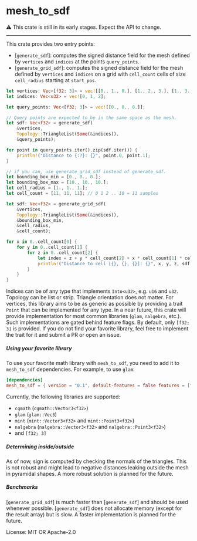 # mesh_to_sdf

⚠️ This crate is still in its early stages. Expect the API to change.

---

This crate provides two entry points:

- [`generate_sdf`]: computes the signed distance field for the mesh defined by `vertices` and `indices` at the points `query_points`.
- [`generate_grid_sdf`]: computes the signed distance field for the mesh defined by `vertices` and `indices` on a grid with `cell_count` cells of size `cell_radius` starting at `start_pos`.

```rust
let vertices: Vec<[f32; 3]> = vec![[0., 1., 0.], [1., 2., 3.], [1., 3., 4.]];
let indices: Vec<u32> = vec![0, 1, 2];

let query_points: Vec<[f32; 3]> = vec![[0., 0., 0.]];

// Query points are expected to be in the same space as the mesh.
let sdf: Vec<f32> = generate_sdf(
    &vertices,
    Topology::TriangleList(Some(&indices)),
    &query_points);

for point in query_points.iter().zip(sdf.iter()) {
    println!("Distance to {:?}: {}", point.0, point.1);
}

// if you can, use generate_grid_sdf instead of generate_sdf.
let bounding_box_min = [0., 0., 0.];
let bounding_box_max = [10., 10., 10.];
let cell_radius = [1., 1., 1.];
let cell_count = [11, 11, 11]; // 0 1 2 .. 10 = 11 samples

let sdf: Vec<f32> = generate_grid_sdf(
    &vertices,
    Topology::TriangleList(Some(&indices)),
    &bounding_box_min,
    &cell_radius,
    &cell_count);

for x in 0..cell_count[0] {
    for y in 0..cell_count[1] {
        for z in 0..cell_count[2] {
            let index = z + y * cell_count[2] + x * cell_count[1] * cell_count[2];
            println!("Distance to cell [{}, {}, {}]: {}", x, y, z, sdf[index as usize]);
        }
    }
}
```

Indices can be of any type that implements `Into<u32>`, e.g. `u16` and `u32`. Topology can be list or strip. Triangle orientation does not matter.
For vertices, this library aims to be as generic as possible by providing a trait `Point` that can be implemented for any type. In a near future, this crate will provide implementation for most common libraries (`glam`, `nalgebra`, etc.). Such implementations are gated behind feature flags. By default, only `[f32; 3]` is provided. If you do not find your favorite library, feel free to implement the trait for it and submit a PR or open an issue.

##### Using your favorite library

To use your favorite math library with `mesh_to_sdf`, you need to add it to `mesh_to_sdf` dependencies. For example, to use `glam`:
```toml
[dependencies]
mesh_to_sdf = { version = "0.1", default-features = false features = ["glam"] }
```

Currently, the following libraries are supported:
- `cgmath` (`cgmath::Vector3<f32>`)
- `glam` (`glam::Vec3`)
- `mint` (`mint::Vector3<f32>` and `mint::Point3<f32>`)
- `nalgebra` (`nalgebra::Vector3<f32>` and `nalgebra::Point3<f32>`)
- and `[f32; 3]`

##### Determining inside/outside

As of now, sign is computed by checking the normals of the triangles. This is not robust and might lead to negative distances leaking outside the mesh in pyramidal shapes. A more robust solution is planned for the future.

##### Benchmarks

[`generate_grid_sdf`] is much faster than [`generate_sdf`] and should be used whenever possible. [`generate_sdf`] does not allocate memory (except for the result array) but is slow. A faster implementation is planned for the future.

License: MIT OR Apache-2.0
